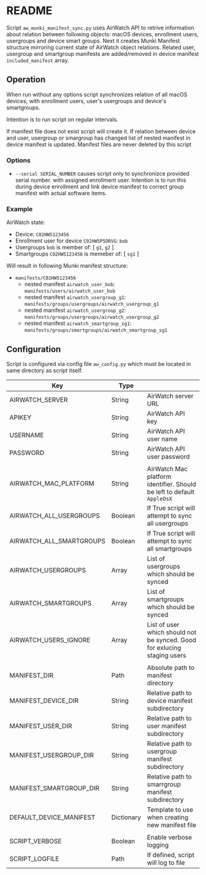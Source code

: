 # README

Script `aw_munki_manifest_sync.py` uses AirWatch API to retrive information about
relation between following objects: macOS devices, enrollment users, usergroups and device
smart groups. Next it creates Munki Manifest structure mirroring current state of AirWatch
object relations. Related user, usergroup and smartgroup manifests are added/removed
in device manifest `included_manifest` array.


## Operation

When run without any options script synchronizes relation of all macOS devices,
with enrollment users, user's usergroups and device's smartgroups.

Intention is to run script on regular intervals.

If manifest file does not exist script will create it. If relation between device and
user, usergroup or smargroup has changed list of nested manifest in device manifest is
updated. Manifest files are never deleted by this script

### Options

- `--serial SERIAL_NUMBER` causes script only to synchronizce provided serial number.
   with assigned enrollment user. Intention is to run this during device enrollment
   and link device manifest to correct group manifest with actual software items.

### Example

AirWatch state:

- Device: `C02HW5123456`
- Enrollment user for device `C02HW5P5DRVG`: `bob`
- Usergroups `bob` is member of: [ `g1`, `g2` ]
- Smartgroups `C02HW5123456` is memeber of: [ `sg1` ]

Will result in following Munki manifest structure:

- `manifests/C02HW5123456`
    - nested manifest `airwatch_user_bob`: `manifests/users/airwatch_user_bob`
    - nested manifest `airwatch_usergroup_g1`: `manifests/groups/usergroups/airwatch_usergroup_g1`
    - nested manifest `airwatch_usergroup_g2`: `manifests/groups/usergroups/airwatch_usergroup_g2`
    - nested manifest `airwatch_smartgroup_sg1`: `manifests/groups/smartgroups/airwatch_smartgroup_sg1`

## Configuration

Script is configured via config file `aw_config.py` which must be located in same directory
as script itself.

| Key                       | Type       |                            |
| ------------------------- | ---------- | -------------------------- |
| AIRWATCH_SERVER           | String     | AirWatch server URL        |
| APIKEY                    | String     | AirWatch API key           |
| USERNAME                  | String     | AirWatch API user name     |
| PASSWORD                  | String     | AirWatch API user password |
|                           |            |                            |
| AIRWATCH_MAC_PLATFORM     | String     | AirWatch Mac platform identifier. Should be left to default `AppleOsX`  |
| AIRWATCH_ALL_USERGROUPS   | Boolean    | If True script will attempt to sync all usergroups |
| AIRWATCH_ALL_SMARTGROUPS  | Boolean    | If True script will attempt to sync all smartgroups |
| AIRWATCH_USERGROUPS       | Array      | List of usergroups which should be synced |
| AIRWATCH_SMARTGROUPS      | Array      | List of smartgroups which should be synced |
| AIRWATCH_USERS_IGNORE     | Array      | List of user which should not be synced. Good for exlucing staging users |
|                           |            |                            |
| MANIFEST_DIR              | Path       | Absolute path to manifest directory |
| MANIFEST_DEVICE_DIR       | String     | Relative path to device manifest subdirectory |
| MANIFEST_USER_DIR         | String     | Relative path to user manifest subdirectory |
| MANIFEST_USERGROUP_DIR    | String     | Relative path to usergroup manifest subdirectory |
| MANIFEST_SMARTGROUP_DIR   | String     | Relative path to smarrgroup manifest subdirectory |
| DEFAULT_DEVICE_MANIFEST   | Dictionary | Template to use when creating new manifest file |
|                           |            |                            |
| SCRIPT_VERBOSE            | Boolean    | Enable verbose logging     |
| SCRIPT_LOGFILE            | Path       | If defined, script will log to file |



